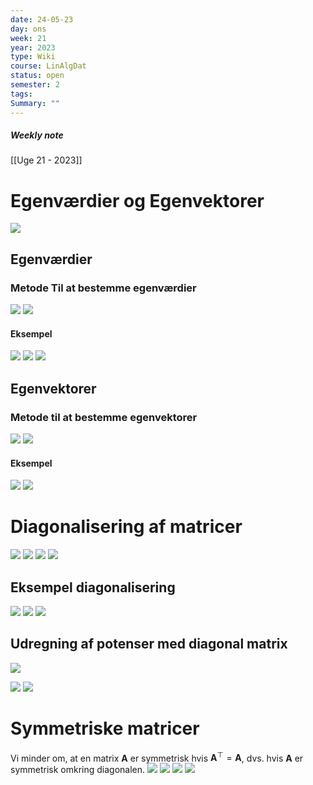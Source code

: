 ```yaml
---
date: 24-05-23
day: ons
week: 21
year: 2023
type: Wiki
course: LinAlgDat
status: open
semester: 2
tags:
Summary: ""
---
```

##### Weekly note
[[Uge 21 - 2023]]

# Egenværdier og Egenvektorer 
![](https://i.imgur.com/j6EKoO9.png)

## Egenværdier 
### Metode Til at bestemme egenværdier
![](https://i.imgur.com/DaJ6ydY.png)
![](https://i.imgur.com/cpFbjd9.png)
#### Eksempel
![](https://i.imgur.com/km86WMn.png)
![](https://i.imgur.com/55NYHot.png)
![](https://i.imgur.com/8iy7a3x.png)

## Egenvektorer
### Metode til at bestemme egenvektorer
![](https://i.imgur.com/xi72DHc.png)
![](https://i.imgur.com/vTcyVSz.png)

#### Eksempel
![](https://i.imgur.com/3mtcGVL.png)
![](https://i.imgur.com/nRRkjwJ.png)
# Diagonalisering af matricer
![](https://i.imgur.com/OcMWEDK.png)
![](https://i.imgur.com/au5MIb9.png)
![](https://i.imgur.com/ZetJHLe.png)
![](https://i.imgur.com/VSvE2bk.png)
## Eksempel diagonalisering
![](https://i.imgur.com/CU1MdMS.png)
![](https://i.imgur.com/Ks4nsTs.png)
![](https://i.imgur.com/8nB0Zj5.png)
## Udregning af potenser med diagonal matrix
![](https://i.imgur.com/5AK69E3.png)

![](https://i.imgur.com/ZX3vc42.png)
![](https://i.imgur.com/EV7RBfb.png)
# Symmetriske matricer
Vi minder om, at en matrix $\mathbf{A}$ er symmetrisk hvis $\mathbf{A}^{\top}=\mathbf{A}$, dvs. hvis $\mathbf{A}$ er symmetrisk omkring diagonalen.
![](https://i.imgur.com/EwNzWK7.png)
![](https://i.imgur.com/uvElahp.png)
![](https://i.imgur.com/TkBmrXd.png)
![](https://i.imgur.com/zxFZrsf.png)






